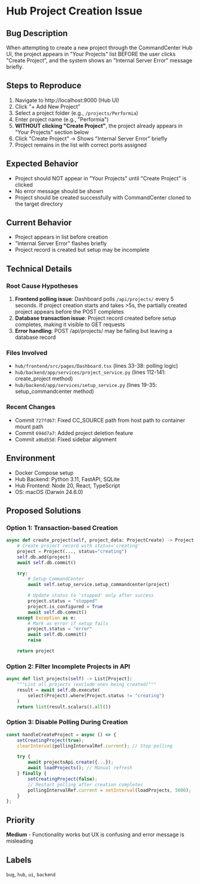 # Hub Project Creation Issue

## Bug Description
When attempting to create a new project through the CommandCenter Hub UI, the project appears in "Your Projects" list BEFORE the user clicks "Create Project", and the system shows an "Internal Server Error" message briefly.

## Steps to Reproduce
1. Navigate to http://localhost:9000 (Hub UI)
2. Click "+ Add New Project"
3. Select a project folder (e.g., `/projects/Performia`)
4. Enter project name (e.g., "Performia")
5. **WITHOUT clicking "Create Project"**, the project already appears in "Your Projects" section below
6. Click "Create Project" → Shows "Internal Server Error" briefly
7. Project remains in the list with correct ports assigned

## Expected Behavior
- Project should NOT appear in "Your Projects" until "Create Project" is clicked
- No error message should be shown
- Project should be created successfully with CommandCenter cloned to the target directory

## Current Behavior
- Project appears in list before creation
- "Internal Server Error" flashes briefly
- Project record is created but setup may be incomplete

## Technical Details

### Root Cause Hypotheses
1. **Frontend polling issue**: Dashboard polls `/api/projects/` every 5 seconds. If project creation starts and takes >5s, the partially created project appears before the POST completes
2. **Database transaction issue**: Project record created before setup completes, making it visible to GET requests
3. **Error handling**: POST /api/projects/ may be failing but leaving a database record

### Files Involved
- `hub/frontend/src/pages/Dashboard.tsx` (lines 33-38: polling logic)
- `hub/backend/app/services/project_service.py` (lines 112-141: create_project method)
- `hub/backend/app/services/setup_service.py` (lines 19-35: setup_commandcenter method)

### Recent Changes
- Commit `727fd67`: Fixed CC_SOURCE path from host path to container mount path
- Commit `694d7a7`: Added project deletion feature
- Commit `a9bd558`: Fixed sidebar alignment

## Environment
- Docker Compose setup
- Hub Backend: Python 3.11, FastAPI, SQLite
- Hub Frontend: Node 20, React, TypeScript
- OS: macOS (Darwin 24.6.0)

## Proposed Solutions

### Option 1: Transaction-based Creation
```python
async def create_project(self, project_data: ProjectCreate) -> Project:
    # Create project record with status='creating'
    project = Project(..., status="creating")
    self.db.add(project)
    await self.db.commit()

    try:
        # Setup CommandCenter
        await self.setup_service.setup_commandcenter(project)

        # Update status to 'stopped' only after success
        project.status = "stopped"
        project.is_configured = True
        await self.db.commit()
    except Exception as e:
        # Mark as error if setup fails
        project.status = "error"
        await self.db.commit()
        raise

    return project
```

### Option 2: Filter Incomplete Projects in API
```python
async def list_projects(self) -> List[Project]:
    """List all projects (exclude ones being created)"""
    result = await self.db.execute(
        select(Project).where(Project.status != "creating")
    )
    return list(result.scalars().all())
```

### Option 3: Disable Polling During Creation
```typescript
const handleCreateProject = async () => {
    setCreatingProject(true);
    clearInterval(pollingIntervalRef.current); // Stop polling

    try {
        await projectsApi.create({...});
        await loadProjects(); // Manual refresh
    } finally {
        setCreatingProject(false);
        // Restart polling after creation completes
        pollingIntervalRef.current = setInterval(loadProjects, 5000);
    }
};
```

## Priority
**Medium** - Functionality works but UX is confusing and error message is misleading

## Labels
`bug`, `hub`, `ui`, `backend`
